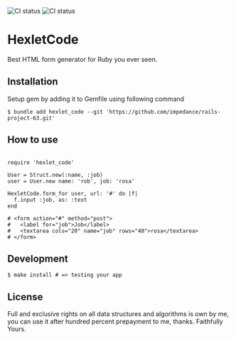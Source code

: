 ![CI status](https://github.com//impedance/rails-project-63/actions/workflows/main.yml/badge.svg)
![CI status](https://github.com//impedance/rails-project-63/actions/workflows/hexlet-check.yml/badge.svg)
# HexletCode

Best HTML form generator for Ruby you ever seen.

## Installation
 
Setup gem by adding it to Gemfile using following command

    $ bundle add hexlet_code --git 'https://github.com/impedance/rails-project-63.git'

## How to use
```

require 'hexlet_code'

User = Struct.new(:name, :job)
user = User.new name: 'rob', job: 'rosa'

HexletCode.form_for user, url: '#' do |f|
  f.input :job, as: :text
end

# <form action="#" method="post">
#   <label for="job">Job</label>
#   <textarea cols="20" name="job" rows="40">rosa</textarea>
# </form>

```

## Development

    $ make install # => testing your app


## License

Full and exclusive rights on all data structures and algorithms is own by me, you can use it after hundred percent prepayment to me, thanks. Faithfully Yours.

